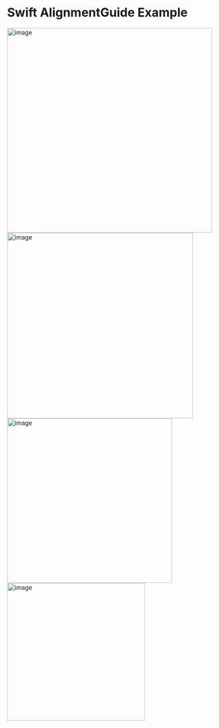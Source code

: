 # Swift AlignmentGuide Example

<img width="479" alt="image" src="https://github.com/user-attachments/assets/ea46c596-6587-4063-9a32-551e12ef4be0">

<img width="434" alt="image" src="https://github.com/user-attachments/assets/f798e446-3846-4510-a11a-c73a2f7a5377">

<img width="385" alt="image" src="https://github.com/user-attachments/assets/6730353f-e827-4624-ae80-809d7b5b8d87">

<img width="322" alt="image" src="https://github.com/user-attachments/assets/7f3f0ce1-b6ab-483b-91f9-68024911d3c7">
